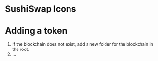 # SushiSwap Icons

# Adding a token

1. If the blockchain does not exist, add a new folder for the blockchain in the root.
2. ...
